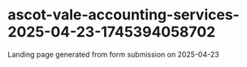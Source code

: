 # ascot-vale-accounting-services-2025-04-23-1745394058702
Landing page generated from form submission on 2025-04-23
